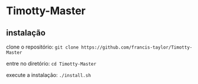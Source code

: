 # Timotty-Master

## instalação

clone o repositório:
`git clone https://github.com/francis-taylor/Timotty-Master`

entre no diretório:
`cd Timotty-Master`

execute a instalação:
`./install.sh`
